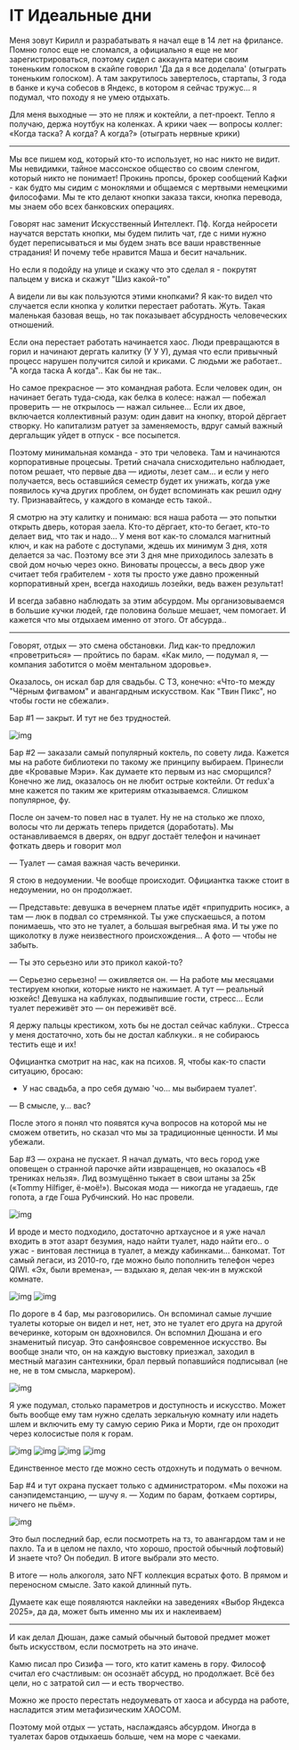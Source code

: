 # IT Идеальные дни

Меня зовут Кирилл и разрабатывать я начал еще в 14 лет на фрилансе. Помню голос еще не сломался, а официально я еще не мог зарегистрироваться, поэтому сидел с аккаунта матери своим тоненьким голоском в скайпе говорил 'Да да я все доделала' (отыграть тоненьким голоском). А там закрутилось завертелось, стартапы, 3 года в банке и куча собесов в Яндекс, в котором я сейчас тружус... я подумал, что походу я не умею отдыхать.

Для меня выходные — это не пляж и коктейли, а пет-проект. Тепло я получаю, держа ноутбук на коленках. А крики чаек — вопросы коллег: «Когда таска? А когда? А когда?» (отыграть нервные крики)

----

Мы все пишем код, который кто-то использует, но нас никто не видит. Мы невидимки, тайное массонское общество со своим сленгом, который никто не понимает! Прокинь пропсы, брокер сообщений Кафки - как будто мы сидим с моноклями и общаемся с мертвыми немецкими философами. Мы те кто делают кнопки заказа такси, кнопка перевода, мы знаем обо всех банковских операциях. 

Говорят нас заменит Искусственный Интеллект. Пф. Когда нейросети научатся верстать кнопки, мы будем пилить чат, где с ними нужно будет переписываться и мы будем знать все ваши нравственные страдания! И почему тебе нравится Маша и бесит начальник. 

Но если я подойду на улице и скажу что это сделал я - покрутят пальцем у виска и скажут "Шиз какой-то"

А видели ли вы как пользуются этими кнопками? Я как-то видел что случается если кнопка у колитки перестает работать.  Жуть. Такая маленькая базовая вещь, но так показывает абсурдность человеческих отношений. 

Если она перестает работать начинается хаос. Люди превращаются в горил и начинают дергать калитку (У У У), думая что если привычный процесс нарушен получится силой и криками. С людьми же работает.. "А когда таска А когда".. Как бы не так..

Но самое прекрасное — это командная работа. Если человек один, он начинает бегать туда-сюда, как белка в колесе: нажал — побежал проверить — не открылось — нажал сильнее… Если их двое, включается коллективный разум: один давит на кнопку, второй дёргает створку. Но капитализм ратует за заменяемость, вдруг самый важный дергальщик уйдет в отпуск - все посыпется.

Поэтому минимальная команда - это три человека. Там и начинаются корпоративные процесыы. Третий сначала снисходительно наблюдает, потом решает, что первые два — идиоты, лезет сам… и если у него получается, весь оставшийся семестр будет их унижать, когда уже появилось куча других проблем, он будет вспоминать как решил одну ту. Признавайтесь, у каждого в команде есть такой..

Я смотрю на эту калитку и понимаю: вся наша работа — это попытки открыть дверь, которая заела. Кто-то дёргает, кто-то бегает, кто-то делает вид, что так и надо… У меня вот как-то сломался магнитный ключ, и как на работе с доступами, ждешь их минимум 3 дня, хотя делается за час. Поэтому все эти 3 дня мне приходилось залезать в свой дом ночью через окно. Виноваты процессы, а весь двор уже считает тебя грабителем - хотя ты просто уже давно проженный корпоративный хрен, всегда находишь лозейки, ведь важен результат!

И всегда забавно наблюдать за этим абсурдом. Мы организовываемся в большие кучки людей, где половина больше мешает, чем помогает. И кажется что мы отдыхаем именно от этого. От абсурда..

----

Говорят, отдых — это смена обстановки. Лид как-то предложил «проветриться» — пройтись по барам. «Как мило, — подумал я, — компания заботится о моём ментальном здоровье».

Оказалось, он искал бар для свадьбы. С ТЗ, конечно: «Что-то между "Чёрным фигвамом" и авангардным искусством. Как "Твин Пикс", но чтобы гости не сбежали».

Бар #1 — закрыт. И тут не без трудностей.

![img](1.png)

Бар #2 — заказали самый популярный коктель, по совету лида. Кажется мы на работе библиотеки по такому же принципу выбираем. Принесли две «Кровавые Мэри». Как думаете кто первым из нас сморщился? Конечно же лид, оказалось он не любит острые коктейли. От redux'а мне кажется по таким же критериям отказываемся. Слишком популярное, фу.

После он зачем-то повел нас в туалет. Ну не на столько же плохо, волосы что ли держать теперь придется (доработать). Мы останавливаемся в дверях, он вдруг достаёт телефон и начинает фоткать дверь и говорит мол

— Туалет — самая важная часть вечеринки.

Я стою в недоумении. Че вообще происходит. Официантка также стоит в недоумении, но он продолжает.

— Представьте: девушка в вечернем платье идёт «припудрить носик», а там — люк в подвал со стремянкой. Ты уже спускаешься, а потом понимаешь, что это не туалет, а большая выгребная яма. И ты уже по щиколотку в луже неизвестного происхождения… А фото — чтобы не забыть.

— Ты это серьезно или это прикол какой-то?

— Серьезно серьезно! — оживляется он. — На работе мы месяцами тестируем кнопки, которые никто не нажимает. А тут — реальный юзкейс! Девушка на каблуках, подвыпившие гости, стресс… Если туалет переживёт это — он переживёт всё. 

Я держу пальцы крестиком, хоть бы не достал сейчас каблуки.. Стресса у меня достаточно, хоть бы не достал каблкуки.. я не собираюсь тестить еще и их!

Официантка смотрит на нас, как на психов. Я, чтобы как-то спасти ситуацию, бросаю:

- У нас свадьба, а про себя думаю 'чо... мы выбираем туалет'.

— В смысле, у… вас?

После этого я понял что появятся куча вопросов на которой мы не сможем ответить, но сказал что мы за традиционные ценности. И мы убежали.


Бар #3 — охрана не пускает. Я начал думать, что весь город уже оповещен о странной парочке айти извращенцев, но оказалось «В трениках нельзя». Лид возмущённо тыкает в свои штаны за 25к («Tommy Hilfiger, ё-моё!»). Высокая мода — никогда не угадаешь, где гопота, а где Гоша Рубчинский. Но нас провели.

![img](lid.JPG)

И вроде и место подходило, достаточно артхаусное и я уже начал входить в этот азарт безумия, надо найти туалет, надо найти его.. о ужас - винтовая лестница в туалет, а между кабинками... банкомат. Тот самый легаси, из 2010-го, где можно было пополнить телефон через QIWI. «Эх, были времена», — вздыхаю я, делая чек-ин в мужской комнате.

![img](3.png)
![img](4.png)

По дороге в 4 бар, мы разговорились. Он вспоминал самые лучшие туалеты которые он видел и нет, нет, это не туалет его друга на другой вечеринке, которым он вдохновился. Он вспомнил Дюшана и его знаменитый писуар. Это санфоянсвое современное искусство. Вы вообще знали что, он на каждую выстовку приезжал, заходил в местный магазин сантехники, брал первый попавшийся подписывал (не не, не в том смысла, маркером).

![img](dushan.png)

Я уже подумал, столько параметров и доступность и искусство. Может быть вообще ему там нужно сделать зеркальную комнату или надеть шлем и включить ему ту самую серию Рика и Морти, где он проходит через колосистые поля к горам.

![img](rick0.png)
![img](rick1.png)
![img](rick2.png)
![img](rick3.png)

Единственное место где можно сесть отдохнуть и подумать о вечном.

Бар #4 и тут охрана пускает только с администратором. «Мы похожи на санэпидемстанцию, — шучу я. — Ходим по барам, фоткаем сортиры, ничего не пьём».

![img](5.png)

Это был последний бар, если посмотреть на тз, то авангардом там и не пахло. Та и в целом не пахло, что хорошо, простой обычный лофтовый)
И знаете что? Он победил. В итоге выбрали это место.

В итоге — ноль алкоголя, зато NFT коллекция всратых фото. В прямом и переносном смысле. Зато какой длинный путь.

Думаете как еще появляются наклейки на заведениях «Выбор Яндекса 2025», да да, может быть именно мы их и наклеиваем)

----

И как делал Дюшан, даже самый обычный бытовой предмет может быть искусством, если посмотреть на это иначе. 

Камю писал про Сизифа — того, кто катит камень в гору. Философ считал его счастливым: он осознаёт абсурд, но продолжает. Всё без цели, но с затратой сил — и есть творчество.

Можно же просто перестать недоумевать от хаоса и абсурда на работе, насладится этим метафизическим ХАОСОМ.

Поэтому мой отдых — устать, наслаждаясь абсурдом. Иногда в туалетах баров отдыхаешь больше, чем на море с чаеками.

